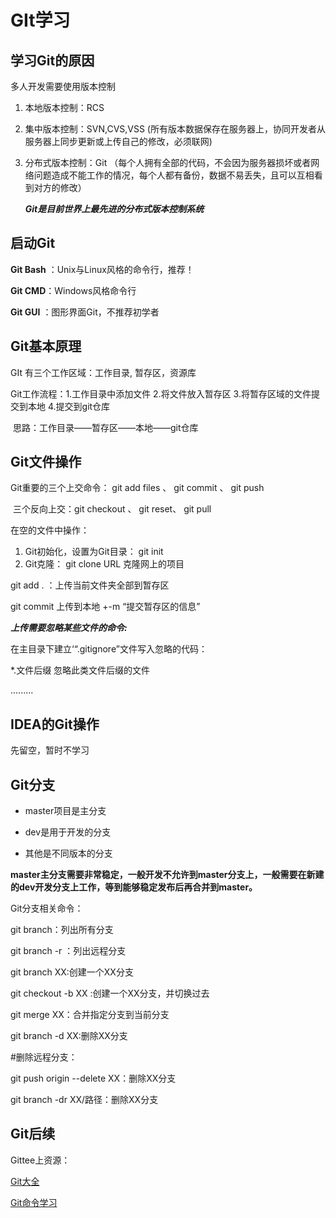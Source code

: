 # GIt学习



## 学习Git的原因

多人开发需要使用版本控制

1. 本地版本控制：RCS

2. 集中版本控制：SVN,CVS,VSS (所有版本数据保存在服务器上，协同开发者从服务器上同步更新或上传自己的修改，必须联网)

3. 分布式版本控制：Git （每个人拥有全部的代码，不会因为服务器损坏或者网络问题造成不能工作的情况，每个人都有备份，数据不易丢失，且可以互相看到对方的修改）

    ***Git是目前世界上最先进的分布式版本控制系统***

   

## 启动Git

**Git Bash** ：Unix与Linux风格的命令行，推荐！

**Git CMD**：Windows风格命令行

**Git GUI** ：图形界面Git，不推荐初学者



## Git基本原理

GIt 有三个工作区域：工作目录,   暂存区，资源库

Git工作流程：1.工作目录中添加文件 2.将文件放入暂存区 3.将暂存区域的文件提交到本地 4.提交到git仓库

​									思路：工作目录——暂存区——本地——git仓库



## Git文件操作

Git重要的三个上交命令： git add files  、 git commit 、 git push  

​				 三个反向上交：git checkout 、 git reset、 git pull

在空的文件中操作：

1. Git初始化，设置为Git目录： git init 
2. Git克隆： git clone URL    克隆网上的项目



git add . ：上传当前文件夹全部到暂存区

git commit  上传到本地  +-m “提交暂存区的信息”



***上传需要忽略某些文件的命令:***

在主目录下建立‘“.gitignore”文件写入忽略的代码：

*.文件后缀  忽略此类文件后缀的文件

.........



## IDEA的Git操作

先留空，暂时不学习





## Git分支

- master项目是主分支

- dev是用于开发的分支

- 其他是不同版本的分支

  

**master主分支需要非常稳定，一般开发不允许到master分支上，一般需要在新建的dev开发分支上工作，等到能够稳定发布后再合并到master。**



Git分支相关命令：

git branch：列出所有分支

git branch  -r ：列出远程分支

git branch  XX:创建一个XX分支

git checkout -b XX :创建一个XX分支，并切换过去

git merge XX：合并指定分支到当前分支

git branch -d XX:删除XX分支

#删除远程分支：

git push origin --delete XX：删除XX分支

git branch -dr XX/路径：删除XX分支



## Git后续

Gittee上资源：

[Git大全](https://gitee.com/all-about-git)

[Git命令学习](https://oschina.gitee.io/learn-git-branching/)

